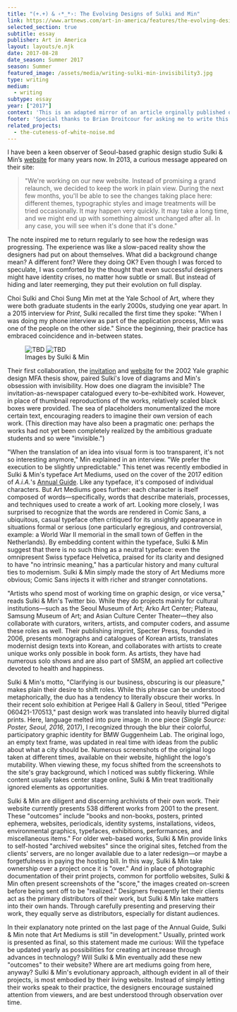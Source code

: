 ```yaml
---
title: "(+.+) & ‹*_*›: The Evolving Designs of Sulki and Min"
link: https://www.artnews.com/art-in-america/features/the-evolving-designs-of-sulki-min-60065
selected_section: true
subtitle: essay
publisher: Art in America
layout: layouts/e.njk
date: 2017-08-28
date_season: Summer 2017
season: Summer
featured_image: /assets/media/writing-sulki-min-invisibility3.jpg
type: writing
medium:
  - writing
subtype: essay
year: ["2017"]
context: 'This is an adapted mirror of an article orginally published on <a href="https://www.artnews.com/art-in-america/features/the-evolving-designs-of-sulki-min-60065" target="_blank">Art in America</a> ↗ on August 28, 2017.'
footer: 'Special thanks to Brian Droitcour for asking me to write this and offering edits. And to Sulki & Min, whose <a href="https://web.archive.org/web/20171026223303/http://www.sulki-min.com/wp/">background noise</a> from their website in 2017 has been represented on this very page.'
related_projects:
  - the-cuteness-of-white-noise.md
---
```


<style>
  body {
    background: url('/assets/media/sulki-and-min-bg-noise.gif');
    background-size: 250px 250px;
  }
</style>

I have been a keen observer of Seoul-based graphic design studio Sulki & Min’s [website](https://www.sulki-min.com) for many years now. In 2013, a curious message appeared on their site:

<blockquote>
"We're working on our new website. Instead of promising a grand relaunch, we decided to keep the work in plain view. During the next few months, you'll be able to see the changes taking place here: different themes, typographic styles and image treatments will be tried occasionally. It may happen very quickly. It may take a long time, and we might end up with something almost unchanged after all. In any case, you will see when it's done that it's done."
</blockquote>

The note inspired me to return regularly to see how the redesign was progressing. The experience was like a slow-paced reality show the designers had put on about themselves. What did a background change mean? A different font? Were they doing OK? Even though I was forced to speculate, I was comforted by the thought that even successful designers might have identity crises, no matter how subtle or small. But instead of hiding and later reemerging, they put their evolution on full display.

Choi Sulki and Choi Sung Min met at the Yale School of Art, where they were both graduate students in the early 2000s, studying one year apart. In a 2015 interview for _Print_, Sulki recalled the first time they spoke: "When I was doing my phone interview as part of the application process, Min was one of the people on the other side." Since the beginning, their practice has embraced coincidence and in-between states.

<figure>
    <img src="/assets/media/writing-sulki-min-invisibility2.png" alt="TBD">
    <img src="/assets/media/writing-sulki-min-invisibility3.jpg" alt="TBD">
    <figcaption>Images by Sulki & Min</figcaption>
</figure>

Their first collaboration, the [invitation](https://www.sulki-min.com/wp/yale-graphic-design-thesis-show-2002-announcement/) and [website](https://www.sulki-min.com/wp/yale-graphic-design-thesis-show-2002-website) for the 2002 Yale graphic design MFA thesis show, paired Sulki's love of diagrams and Min's obsession with invisibility. How does one diagram the invisible? The invitation-as-newspaper catalogued every to-be-exhibited work. However, in place of thumbnail reproductions of the works, relatively scaled black boxes were provided. The sea of placeholders monumentalized the more certain text, encouraging readers to imagine their own version of each work. (This direction may have also been a pragmatic one: perhaps the works had not yet been completely realized by the ambitious graduate students and so were "invisible.")

"When the translation of an idea into visual form is too transparent, it's not so interesting anymore," Min explained in an interview. "We prefer the execution to be slightly unpredictable." This tenet was recently embodied in Sulki & Min's typeface Art Mediums, used on the cover of the 2017 edition of _A.i.A._'s [Annual Guide](https://www.sulki-min.com/wp/art-mediums). Like any typeface, it's composed of individual characters. But Art Mediums goes further: each character is itself composed of words—specifically, words that describe materials, processes, and techniques used to create a work of art. Looking more closely, I was surprised to recognize that the words are rendered in Comic Sans, a ubiquitous, casual typeface often critiqued for its unsightly appearance in situations formal or serious (one particularly egregious, and controversial, example: a World War II memorial in the small town of Geffen in the Netherlands). By embedding content within the typeface, Sulki & Min suggest that there is no such thing as a neutral typeface: even the omnipresent Swiss typeface Helvetica, praised for its clarity and designed to have "no intrinsic meaning," has a particular history and many cultural ties to modernism. Sulki & Min simply made the story of Art Mediums more obvious; Comic Sans injects it with richer and stranger connotations.

"Artists who spend most of working time on graphic design, or vice versa," reads Sulki & Min's Twitter bio. While they do projects mainly for cultural institutions—such as the Seoul Museum of Art; Arko Art Center; Plateau, Samsung Museum of Art; and Asian Culture Center Theater—they also collaborate with curators, writers, artists, and computer coders, and assume these roles as well. Their publishing imprint, Specter Press, founded in 2006, presents monographs and catalogues of Korean artists, translates modernist design texts into Korean, and collaborates with artists to create unique works only possible in book form. As artists, they have had numerous solo shows and are also part of SMSM, an applied art collective devoted to health and happiness.

Sulki & Min's motto, "Clarifying is our business, obscuring is our pleasure," makes plain their desire to shift roles. While this phrase can be understood metaphorically, the duo has a tendency to literally obscure their works. In their recent solo exhibition at Perigee Hall & Gallery in Seoul, titled "Perigee 060421-170513," past design work was translated into heavily blurred digital prints. Here, language melted into pure image. In one piece (_Single Source: Poster, Seoul, 2016_, 2017), I recognized through the blur their colorful, participatory graphic identity for BMW Guggenheim Lab. The original logo, an empty text frame, was updated in real time with ideas from the public about what a city should be. Numerous screenshots of the original logo taken at different times, available on their website, highlight the logo's mutability. When viewing these, my focus shifted from the screenshots to the site's gray background, which I noticed was subtly flickering. While content usually takes center stage online, Sulki & Min treat traditionally ignored elements as opportunities.

Sulki & Min are diligent and discerning archivists of their own work. Their website currently presents 538 different works from 2001 to the present. These "outcomes" include "books and non-books, posters, printed ephemera, websites, periodicals, identity systems, installations, videos, environmental graphics, typefaces, exhibitions, performances, and miscellaneous items." For older web-based works, Sulki & Min provide links to self-hosted "archived websites" since the original sites, fetched from the clients' servers, are no longer available due to a later redesign—or maybe a forgetfulness in paying the hosting bill. In this way, Sulki & Min take ownership over a project once it is "over." And in place of photographic documentation of their print projects, common for portfolio websites, Sulki & Min often present screenshots of the "score," the images created on-screen before being sent off to be "realized." Designers frequently let their clients act as the primary distributors of their work, but Sulki & Min take matters into their own hands. Through carefully presenting and preserving their work, they equally serve as distributors, especially for distant audiences.

In their explanatory note printed on the last page of the Annual Guide, Sulki & Min note that Art Mediums is still "in development." Usually, printed work is presented as final, so this statement made me curious: Will the typeface be updated yearly as possibilities for creating art increase through advances in technology? Will Sulki & Min eventually add these new "outcomes" to their website? Where are art mediums going from here, anyway? Sulki & Min's evolutionary approach, although evident in all of their projects, is most embodied by their living website. Instead of simply letting their works speak to their practice, the designers encourage sustained attention from viewers, and are best understood through observation over time.
